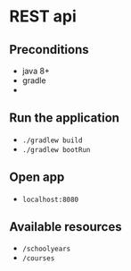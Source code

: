 # REST api

## Preconditions
* java 8+
* gradle 
* 

## Run the application
* `./gradlew build`
* `./gradlew bootRun`

## Open app
* `localhost:8080`

## Available resources
* `/schoolyears`
* `/courses`
